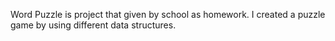 Word Puzzle is project that given by school as homework. I created a puzzle game by using different data structures.
